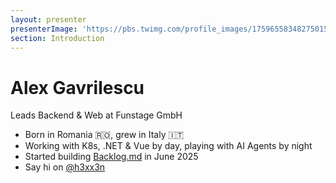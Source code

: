 ```yaml
---
layout: presenter
presenterImage: 'https://pbs.twimg.com/profile_images/1759655834827501568/pMZCM2jV_400x400.jpg'
section: Introduction
---
```


# Alex Gavrilescu

Leads Backend & Web at <fancy-link href="https://www.funstage.com">Funstage GmbH</fancy-link>


- Born in Romania 🇷🇴, grew in Italy 🇮🇹
- Working with K8s, .NET & Vue by day, playing with AI Agents by night
- Started building <a href="https://backlog.md">Backlog.md</a> in June 2025
- Say hi on <a href="https://x.com/H3xx3n"><logos-x mr-1 />@h3xx3n</a>

<!--
Notes
-->



